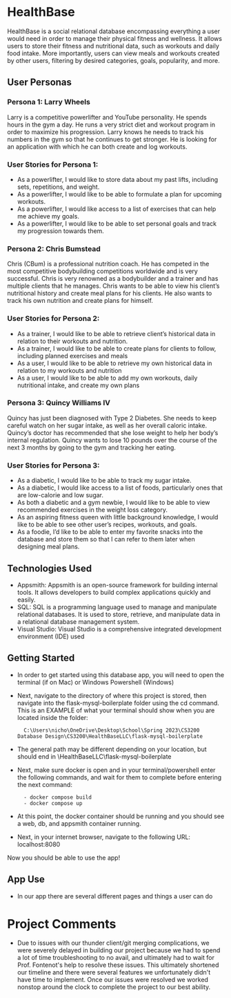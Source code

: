 # HealthBase

HealthBase is a social relational database encompassing everything a user would need in order to manage their physical fitness and wellness. It allows users to store their fitness and nutritional data, such as workouts and daily food intake. More importantly, users can view meals and workouts created by other users, filtering by desired categories, goals, popularity, and more.

## User Personas

### Persona 1: Larry Wheels

Larry is a competitive powerlifter and YouTube personality. He spends hours in the gym a day. He runs a very strict diet and workout program in order to maximize his progression. Larry knows he needs to track his numbers in the gym so that he continues to get stronger. He is looking for an application with which he can both create and log workouts.

### User Stories for Persona 1:

- As a powerlifter, I would like to store data about my past lifts, including sets, repetitions, and weight.
- As a powerlifter, I would like to be able to formulate a plan for upcoming workouts.
- As a powerlifter, I would like access to a list of exercises that can help me achieve my goals.
- As a powerlifter, I would like to be able to set personal goals and track my progression towards them.

### Persona 2: Chris Bumstead

Chris (CBum) is a professional nutrition coach. He has competed in the most competitive bodybuilding competitions worldwide and is very successful. Chris is very renowned as a bodybuilder and a trainer and has multiple clients that he manages. Chris wants to be able to view his client’s nutritional history and create meal plans for his clients. He also wants to track his own nutrition and create plans for himself.

### User Stories for Persona 2:

- As a trainer, I would like to be able to retrieve client’s historical data in relation to their workouts and nutrition.
- As a trainer, I would like to be able to create plans for clients to follow, including planned exercises and meals
- As a user, I would like to be able to retrieve my own historical data in relation to my workouts and nutrition
- As a user, I would like to be able to add my own workouts, daily nutritional intake, and create my own plans

### Persona 3: Quincy Williams IV

Quincy has just been diagnosed with Type 2 Diabetes. She needs to keep careful watch on her sugar intake, as well as her overall caloric intake. Quincy’s doctor has recommended that she lose weight to help her body’s internal regulation. Quincy wants to lose 10 pounds over the course of the next 3 months by going to the gym and tracking her eating.

### User Stories for Persona 3:

- As a diabetic, I would like to be able to track my sugar intake.
- As a diabetic, I would like access to a list of foods, particularly ones that are low-calorie and low sugar.
- As both a diabetic and a gym newbie, I would like to be able to view recommended exercises in the weight loss category.
- As an aspiring fitness queen with little background knowledge, I would like to be able to see other user’s recipes, workouts, and goals.
- As a foodie, I’d like to be able to enter my favorite snacks into the database and store them so that I can refer to them later when designing meal plans.

## Technologies Used

- Appsmith: Appsmith is an open-source framework for building internal tools. It allows developers to build complex applications quickly and easily.
- SQL: SQL is a programming language used to manage and manipulate relational databases. It is used to store, retrieve, and manipulate data in a relational database management system.
- Visual Studio: Visual Studio is a comprehensive integrated development environment (IDE) used


## Getting Started

- In order to get started using this database app, you will need to open the terminal (if on Mac) or Windows Powershell (Windows)
- Next, navigate to the directory of where this project is stored, then navigate into the flask-mysql-boilerplate folder using the cd command. This is an EXAMPLE of what your terminal should show when you are located inside the folder:
        
        C:\Users\nicho\OneDrive\Desktop\School\Spring 2023\CS3200 Database Design\CS3200\HealthBaseLLC\flask-mysql-boilerplate

- The general path may be different depending on your location, but should end in \HealthBaseLLC\flask-mysql-boilerplate
- Next, make sure docker is open and in your terminal/powershell enter the following commands, and wait for them to complete before entering the next command:

        - docker compose build
        - docker compose up

- At this point, the docker container should be running and you should see a web, db, and appsmith container running.

- Next, in your internet browser, navigate to the following URL: localhost:8080

Now you should be able to use the app!


## App Use

- In our app there are several different pages and things a user can do


# Project Comments

- Due to issues with our thunder client/git merging complications, we were severely delayed in building our project because we had to spend a lot of time troubleshooting to no avail, and ultimately had to wait for Prof. Fontenot's help to resolve these issues. This ultimately shortened our timeline and there were several features we unfortunately didn't have time to implement. Once our issues were resolved we worked nonstop around the clock to complete the project to our best ability.